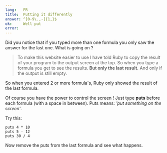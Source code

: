 ```yaml
---
lang:   FR
title:  Putting it differently
answer: ^[0-9\.,-]{1,}$
ok:     Well put
error:
---
```


Did you notice that if you typed more than one formula you only saw the answer for the last one.
What is going on ?

> To make this website easier to use I have told Ruby to copy the result of your program to the
> output screen at the top. So when you type a formula you get to see the results.
> __But only the last result.__ And only if the output is still empty.

So when you entered 2 or more formula's, Ruby only showed the result of the last formula.

Of course you have the power to control the screen ! Just type __puts__ before each formula
(with a space in between). Puts means: *'put something on the screen'*.

Try this:

    puts 4 * 10
    puts 5 - 12
    puts 30 / 4

Now remove the puts from the last formula and see what happens.
